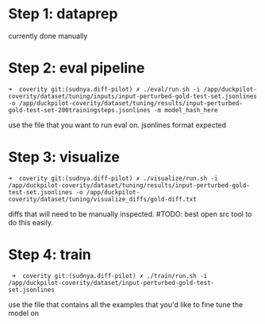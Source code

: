# Step 1: dataprep
 currently done manually

# Step 2: eval pipeline
`➜  coverity git:(sudnya.diff-pilot) ✗ ./eval/run.sh -i /app/duckpilot-coverity/dataset/tuning/inputs/input-perturbed-gold-test-set.jsonlines -o /app/duckpilot-coverity/dataset/tuning/results/input-perturbed-gold-test-set-200trainingsteps.jsonlines -m model_hash_here`

use the file that you want to run eval on. jsonlines format expected

# Step 3: visualize
`➜  coverity git:(sudnya.diff-pilot) ✗ ./visualize/run.sh -i /app/duckpilot-coverity/dataset/tuning/results/input-perturbed-gold-test-set.jsonlines -o /app/duckpilot-coverity/dataset/tuning/visualize_diffs/gold-diff.txt`

diffs that will need to be manually inspected. #TODO: best open src tool to do this easily.

# Step 4: train
` ➜  coverity git:(sudnya.diff-pilot) ✗ ./train/run.sh -i /app/duckpilot-coverity/dataset/input-perturbed-gold-test-set.jsonlines`

use the file that contains all the examples that you'd like to fine tune the model on


